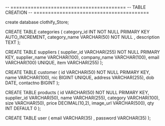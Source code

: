 -- ========================================
-- TABLE CREATION
-- ========================================

create database clothify_Store;

CREATE TABLE categories (
    category_id INT NOT NULL PRIMARY KEY AUTO_INCREMENT,
    category_name VARCHAR(50) NOT NULL ,
    description TEXT
);

CREATE TABLE suppliers (
    supplier_id VARCHAR(255) NOT NULL PRIMARY KEY,
    supplier_name VARCHAR(100),
    company_name VARCHAR(100),
    email VARCHAR(100) UNIQUE,
    item VARCHAR(255)
);

CREATE TABLE customer (
    id VARCHAR(50) NOT NULL PRIMARY KEY,
    name VARCHAR(100),
    nic BIGINT UNIQUE,
    address VARCHAR(255),
    dob DATE,
    contactno BIGINT
);

CREATE TABLE products (
    id VARCHAR(50) NOT NULL PRIMARY KEY,
    supplier_id VARCHAR(50),
    name VARCHAR(255),
    category VARCHAR(100),
    size VARCHAR(50),
    price DECIMAL(10,2),
    image_url VARCHAR(500),
    qty INT DEFAULT 0
);

CREATE TABLE user (
    email VARCHAR(35) ,
    password VARCHAR(35)
);
